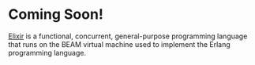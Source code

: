# Coming Soon!
[Elixir](https://elixir-lang.org/) is a functional, concurrent, general-purpose programming language that runs on the BEAM virtual machine used to implement the Erlang programming language.